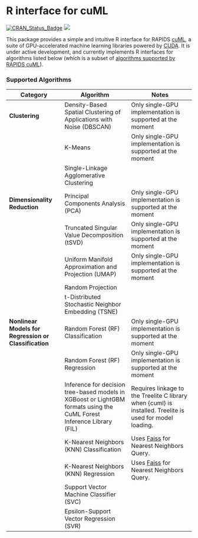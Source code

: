 R interface for cuML
================

[![CRAN\_Status\_Badge](https://www.r-pkg.org/badges/version/cuml)](https://cran.r-project.org/package=cuml)
<a href="https://www.r-pkg.org/pkg/cuml"><img src="https://cranlogs.r-pkg.org/badges/cuml?color=brightgreen" style=""></a>

This package provides a simple and intuitive R interface for RAPIDS
[cuML](https://github.com/rapidsai/cuml), a suite of GPU-accelerated machine
learning libraries powered by [CUDA](https://en.wikipedia.org/wiki/CUDA).
It is under active development, and currently implements R interfaces for algorithms listed below
(which is a subset of [algorithms supported by RAPIDS cuML](https://github.com/rapidsai/cuml#supported-algorithms)).

### Supported Algorithms
| Category | Algorithm | Notes |
| --- | --- | --- |
| **Clustering** |  Density-Based Spatial Clustering of Applications with Noise (DBSCAN) | Only single-GPU implementation is supported at the moment |
|  | K-Means | Only single-GPU implementation is supported at the moment |
|  | Single-Linkage Agglomerative Clustering | |
| **Dimensionality Reduction** | Principal Components Analysis (PCA) | Only single-GPU implementation is supported at the moment |
| | Truncated Singular Value Decomposition (tSVD) | Only single-GPU implementation is supported at the moment |
| | Uniform Manifold Approximation and Projection (UMAP) | Only single-GPU implementation is supported at the moment |
| | Random Projection | |
| | t-Distributed Stochastic Neighbor Embedding (TSNE) | |
| **Nonlinear Models for Regression or Classification** | Random Forest (RF) Classification | Only single-GPU implementation is supported at the moment |
| | Random Forest (RF) Regression | Only single-GPU implementation is supported at the moment |
| | Inference for decision tree-based models in XGBoost or LightGBM formats using the CuML Forest Inference Library (FIL) | Requires linkage to the Treelite C library when {cuml} is installed. Treelite is used for model loading. |
|  | K-Nearest Neighbors (KNN) Classification | Uses [Faiss](https://github.com/facebookresearch/faiss) for Nearest Neighbors Query. |
|  | K-Nearest Neighbors (KNN) Regression | Uses [Faiss](https://github.com/facebookresearch/faiss) for Nearest Neighbors Query. |
|  | Support Vector Machine Classifier (SVC) | |
|  | Epsilon-Support Vector Regression (SVR) | |

